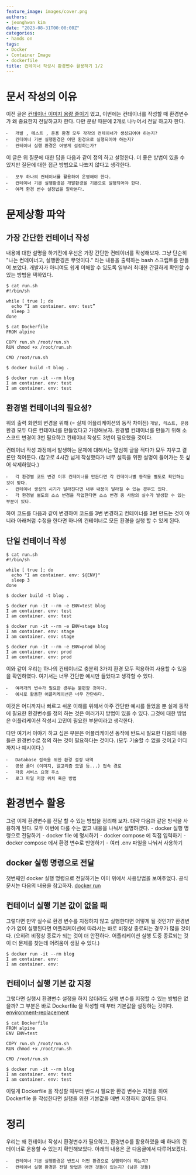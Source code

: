 ```yaml
---
feature_image: images/cover.png
authors:
- jeonghwan kim
date: "2023-08-31T00:00:00Z"
categories:
- hands on
tags:
- Docker
- Container Image
- dockerfile
title: 컨테이너 작성시 환경변수 활용하기 1/2
---
```


# 문서 작성의 이유

이전 글은 [컨테이너 이미지 용량 줄이기](https://tech.cloudmt.co.kr/2022/11/08/container-imagesize-diet/) 였고, 이번에는 컨테이너를 작성할 때 환경변수가 왜 중요한지 전달하고자 한다. 다만 분량 때문에 2개로 나누어서 전달 하고자 한다.

	⁃	개발 , 테스트 , 운용 환경 모두 각각의 컨테이너가 생성되어야 하는지?
	⁃	컨테이너 기본 실행환경은 어떤 환경으로 실행되어야 하는지?
	⁃	컨테이너 실행 환경은 어떻게 설정하는가?

이 글은 위 질문에 대한 답을 다음과 같이 정의 하고 설명한다. 더 좋은 방법이 있을 수 있지만 질문에 대한 접근 방법으로 나쁘지 않다고 생각한다.

	⁃	모두 하나의 컨테이너를 활용하여 운영해야 한다.
	⁃	컨테이너 기본 실행환경은 개발환경을 기본으로 실행되어야 한다.
	⁃	여러 환경 변수 설정법을 알아본다.

# 문제상황 파악

## 가장 간단한 컨테이너 작성

내용에 대한 설명을 하기전에 우선은 가장 간단한 컨테이너를 작성해보자. 그냥 단순히 "나는 컨테이너고, 실행환경은 무엇이다." 라는 내용을 출력하는 bash 스크립트를 만들어 보았다. 개발자가 아니여도 쉽게 이해할 수 있도록 일부러 최대한 간결하게 확인할 수 있는 방법을 택하였다.

```
$ cat run.sh
#!/bin/sh

while [ true ]; do
  echo “I am container. env: test”
  sleep 3
done

$ cat Dockerfile
FROM alpine

COPY run.sh /root/run.sh
RUN chmod +x /root/run.sh

CMD /root/run.sh

$ docker build -t blog .

$ docker run -it --rm blog
I am container. env: test
I am container. env: test
```

## 환경별 컨테이너의 필요성?

위의 출력 화면의 변경을 위해 (= 실제 어플리케이션의 동작 차이점) `개발, 테스트, 운용` 환경 모두 다른 컨테이너를 만들었다고 가정해보자. 환경별 컨테이너를 만들기 위해 소스코드 변경이 3번 필요하고 컨테이너 작성도 3번이 필요했을 것이다.

컨테이너 작성 과정에서 발생하는 문제에 대해서는 열심히 글을 적다가 모두 지우고 결론만 적어둔다. (참고로 4시간 넘게 작성했다가 너무 설득을 위한 설명이 들어가는 듯 싶어 삭제하였다.)

	⁃	각 환경별 코드 변경 이후 컨테이너를 만든다면 각 컨테이너별 동작을 별도로 확인하는 것이 맞다.
	⁃	컨테이너 생성의 시기가 달라진다면 내부 내용이 달라질 수 있는 경우도 있다.
	⁃	각 환경별 별도의 소스 변경을 작업한다면 소스 변경 중 사람의 실수가 발생할 수 있는 부분이 있다.

하여 코드를 다음과 같이 변경하여 코드를 3번 변경하고 컨테이너를 3번 만드는 것이 아니라 아래처럼 수정을 한다면 하나의 컨테이너로 모든 환경을 실행 할 수 있게 된다.

## 단일 컨테이너 작성

```
$ cat run.sh
#!/bin/sh

while [ true ]; do
  echo "I am container. env: ${ENV}"
  sleep 3
done

$ docker build -t blog .

$ docker run -it --rm -e ENV=test blog
I am container. env: test
I am container. env: test

$ docker run -it --rm -e ENV=stage blog
I am container. env: stage
I am container. env: stage

$ docker run -it --rm -e ENV=prod blog
I am container. env: prod
I am container. env: prod
```

이와 같이 우리는 하나의 컨테이너로 충분히 3가지 환경 모두 적용하여 사용할 수 있음을 확인하였다. 여기서는 너무 간단한 예시만 들었다고 생각할 수 있다.

	⁃	여러개의 변수가 필요한 경우는 불편할 것이다.
	⁃	예시로 활용한 어플리케이션은 너무 간단하다.

이것은 어디까지나 빠르고 쉬운 이해를 위해서 아주 간단한 예시를 들었을 뿐 실제 동작에 필요한 환경변수를 정의 하는 것은 여러가지 방법이 있을 수 있다. 그것에 대한 방법은 어플리케이션 작성시 고민이 필요한 부분이라고 생각한다.

다만 여기서 이야기 하고 싶은 부분은 어플리케이션 동작에 반드시 필요한 다음의 내용들은 환경변수로 정의 하는 것이 필요하다는 것이다. (모두 기술할 수 없을 것이고 어디까지나 예시이다.)

	⁃	Database 접속을 위한 환경 설정 내역
	⁃	공용 폴더 (이미지, 알고리즘 모델 등...) 접속 경로
	⁃	각종 서비스 요청 주소
	⁃	로그 파일 저장 위치 혹은 방법

# 환경변수 활용

그럼 이제 환경변수를 전달 할 수 있는 방법을 정리해 보자. 대략 다음과 같은 방식을 사용하게 된다. 모두 이번에 다룰 수는 없고 내용을 나눠서 설명하겠다.
	⁃	docker 실행 명령으로 전달하기
	⁃	docker file 에 명시하기
	⁃	docker compose 에 직접 입력하기
	⁃	docker compose 에서 환경 변수로 반영하기
	⁃	여러 .env 파일을 나눠서 사용하기

## docker 실행 명령으로 전달

첫번째인 docker 실행 명령으로 전달하기는 이미 위에서 사용방법을 보여주었다. 공식 문서는 다음의 내용을 참고하자. [docker run](https://docs.docker.com/engine/reference/commandline/run/#env)

## 컨테이너 실행 기본 값이 없을 때

그렇다면 만약 실수로 환경 변수를 지정하지 않고 실행한다면 어떻게 될 것인가? 환경변수가 없이 실행된다면 어플리케이션에 따라서는 바로 비정상 종료되는 경우가 많을 것이다. (오히려 비정상 종료가 되는 것이 더 안전하다. 어플리케이션 실행 도중 종료되는 것이 더 문제를 찾는데 어려움이 생길 수 있다.)

```
$ docker run -it --rm blog
I am container. env:
I am container. env:
```

## 컨테이너 실행 기본 값 지정

그렇다면 실행시 환경변수 설정을 하지 않더라도 실행 변수를 지정할 수 있는 방법은 없을까? 그 부분은 바로 Dockerfile 을 작성할 때 부터 기본값을 설정하는 것이다. [environment-replacement](https://docs.docker.com/engine/reference/builder/#environment-replacement)

```
$ cat Dockerfile
FROM alpine
ENV ENV=test

COPY run.sh /root/run.sh
RUN chmod +x /root/run.sh

CMD /root/run.sh

$ docker run -it --rm blog
I am container. env: test
I am container. env: test
```

이렇게 Dockerfile 을 작성할 때부터 반드시 필요한 환경 변수는 지정을 하여 Dockerfile 을 작성한다면 실행을 위한 기본값을 매번 지정하지 않아도 된다.

# 정리

우리는 왜 컨테이너 작성시 환경변수가 필요하고, 환경변수를 활용하였을 때 하나의 컨테이너로 운용할 수 있는지 확인해보았다. 아래의 내용은 곧 다음글에서 다루어보겠다.

	⁃	컨테이너 기본 실행환경은 반드시 어떤 환경으로 실행되어야 하는지?
	⁃	컨테이너 실행 환경은 전달 방법은 어떤 것들이 있는지? (남은 것들)

